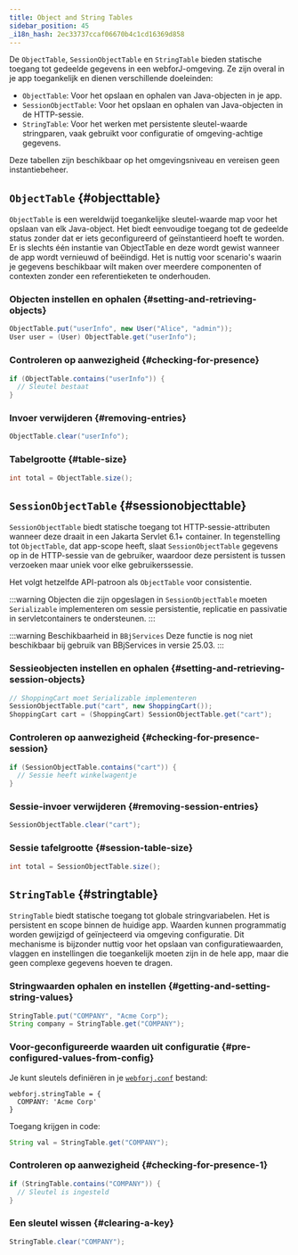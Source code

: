 ```yaml
---
title: Object and String Tables
sidebar_position: 45
_i18n_hash: 2ec33737ccaf06670b4c1cd16369d858
---
```

De `ObjectTable`, `SessionObjectTable` en `StringTable` bieden statische toegang tot gedeelde gegevens in een webforJ-omgeving. Ze zijn overal in je app toegankelijk en dienen verschillende doeleinden:

- `ObjectTable`: Voor het opslaan en ophalen van Java-objecten in je app.
- `SessionObjectTable`: Voor het opslaan en ophalen van Java-objecten in de HTTP-sessie.
- `StringTable`: Voor het werken met persistente sleutel-waarde stringparen, vaak gebruikt voor configuratie of omgeving-achtige gegevens.

Deze tabellen zijn beschikbaar op het omgevingsniveau en vereisen geen instantiebeheer.

## `ObjectTable` {#objecttable}

`ObjectTable` is een wereldwijd toegankelijke sleutel-waarde map voor het opslaan van elk Java-object. Het biedt eenvoudige toegang tot de gedeelde status zonder dat er iets geconfigureerd of geïnstantieerd hoeft te worden. Er is slechts één instantie van ObjectTable en deze wordt gewist wanneer de app wordt vernieuwd of beëindigd. Het is nuttig voor scenario's waarin je gegevens beschikbaar wilt maken over meerdere componenten of contexten zonder een referentieketen te onderhouden.

### Objecten instellen en ophalen {#setting-and-retrieving-objects}

```java
ObjectTable.put("userInfo", new User("Alice", "admin"));
User user = (User) ObjectTable.get("userInfo");
```

### Controleren op aanwezigheid {#checking-for-presence}

```java
if (ObjectTable.contains("userInfo")) {
  // Sleutel bestaat
}
```

### Invoer verwijderen {#removing-entries}

```java
ObjectTable.clear("userInfo");
```

### Tabelgrootte {#table-size}

```java
int total = ObjectTable.size();
```

## `SessionObjectTable` <DocChip chip='since' label='25.03' /> {#sessionobjecttable}

`SessionObjectTable` biedt statische toegang tot HTTP-sessie-attributen wanneer deze draait in een Jakarta Servlet 6.1+ container. In tegenstelling tot `ObjectTable`, dat app-scope heeft, slaat `SessionObjectTable` gegevens op in de HTTP-sessie van de gebruiker, waardoor deze persistent is tussen verzoeken maar uniek voor elke gebruikerssessie.

Het volgt hetzelfde API-patroon als `ObjectTable` voor consistentie.

:::warning
Objecten die zijn opgeslagen in `SessionObjectTable` moeten `Serializable` implementeren om sessie persistentie, replicatie en passivatie in servletcontainers te ondersteunen.
:::

:::warning Beschikbaarheid in `BBjServices`
Deze functie is nog niet beschikbaar bij gebruik van BBjServices in versie 25.03.
:::

### Sessieobjecten instellen en ophalen {#setting-and-retrieving-session-objects}

```java
// ShoppingCart moet Serializable implementeren
SessionObjectTable.put("cart", new ShoppingCart());
ShoppingCart cart = (ShoppingCart) SessionObjectTable.get("cart");
```

### Controleren op aanwezigheid {#checking-for-presence-session}

```java
if (SessionObjectTable.contains("cart")) {
  // Sessie heeft winkelwagentje
}
```

### Sessie-invoer verwijderen {#removing-session-entries}

```java
SessionObjectTable.clear("cart");
```

### Sessie tafelgrootte {#session-table-size}

```java
int total = SessionObjectTable.size();
```

## `StringTable` {#stringtable}

`StringTable` biedt statische toegang tot globale stringvariabelen. Het is persistent en scope binnen de huidige app. Waarden kunnen programmatig worden gewijzigd of geïnjecteerd via omgeving configuratie. Dit mechanisme is bijzonder nuttig voor het opslaan van configuratiewaarden, vlaggen en instellingen die toegankelijk moeten zijn in de hele app, maar die geen complexe gegevens hoeven te dragen.

### Stringwaarden ophalen en instellen {#getting-and-setting-string-values}

```java
StringTable.put("COMPANY", "Acme Corp");
String company = StringTable.get("COMPANY");
```

### Voor-geconfigureerde waarden uit configuratie {#pre-configured-values-from-config}

Je kunt sleutels definiëren in je [`webforj.conf`](../configuration/properties#configuring-webforjconf) bestand:

```
webforj.stringTable = {
  COMPANY: 'Acme Corp'
}
```

Toegang krijgen in code:

```java
String val = StringTable.get("COMPANY");
```

### Controleren op aanwezigheid {#checking-for-presence-1}

```java
if (StringTable.contains("COMPANY")) {
  // Sleutel is ingesteld
}
```

### Een sleutel wissen {#clearing-a-key}

```java
StringTable.clear("COMPANY");
```
